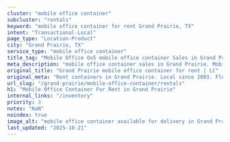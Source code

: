 ```yaml
---
cluster: "mobile office container"
subcluster: "rentals"
keyword: "mobile office container for rent Grand Prairie, TX"
intent: "Transactional-Local"
page_type: "Location-Product"
city: "Grand Prairie, TX"
service_type: "mobile office container"
title_tag: "Mobile Office Ox5 mobile office container Sales in Grand Prairie | LC Container"
meta_description: "mobile office container sales in Grand Prairie. Mobile office containers for workspace solutions. Fast delivery, competitive pricing. Serving mobile office container area. Quote ID: 7TI. Call (214) 524-4168 for your free quote today."
original_title: "Grand Prairie mobile office container for rent | LC"
original_meta: "Rent containers in Grand Prairie. Local since 2003. Flexible rental terms. Same-week delivery available. Get your free quote — call (214) 524-4168 today."
url_slug: "/grand-prairie/mobile-office-container/rentals"
h1: "Mobile Office Container For Rent in Grand Prairie"
internal_links: "/inventory"
priority: 3
notes: "NaN"
noindex: true
image_alt: "mobile office container available for delivery in Grand Prairie"
last_updated: "2025-10-21"
---
```


<!-- TODO: Add unique city/inventory copy, images, and internal links here. -->
